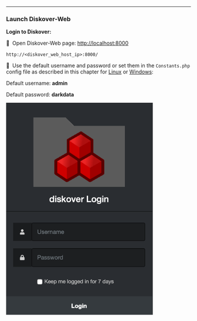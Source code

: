 ___
### Launch Diskover-Web

**Login to Diskover:**

🔴 &nbsp;Open Diskover-Web page: [http://localhost:8000](http://localhost:8000)
```
http://<diskover_web_host_ip>:8000/
```

🔴 &nbsp;Use the default username and password or set them in the `Constants.php` config file as described in this chapter for [Linux](#change_user_pass_linux) or [Windows](#change_user_pass_windows):

Default username:  **admin**

Default password:  **darkdata**

<img src="images/image_login_window_logo_diskover.png" width="400">

